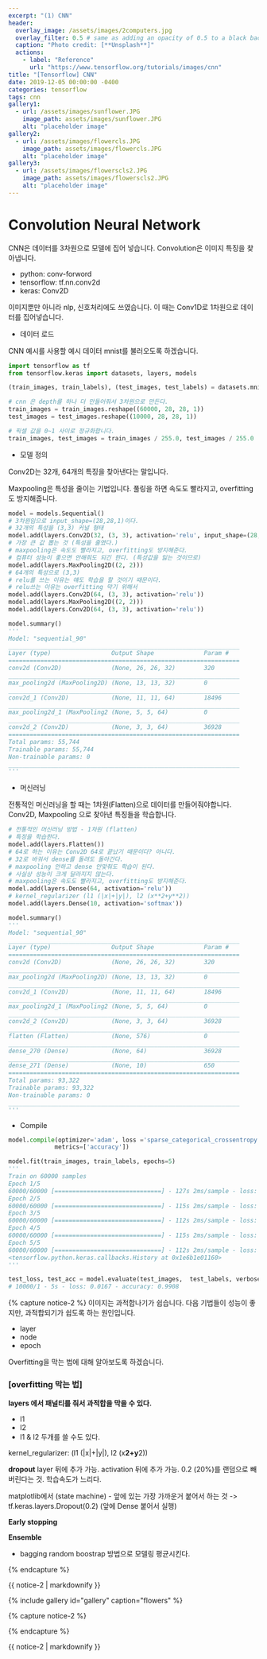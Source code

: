 ```yaml
---
excerpt: "(1) CNN"
header:
  overlay_image: /assets/images/2computers.jpg
  overlay_filter: 0.5 # same as adding an opacity of 0.5 to a black background
  caption: "Photo credit: [**Unsplash**]"
  actions:
    - label: "Reference"
      url: "https://www.tensorflow.org/tutorials/images/cnn"
title: "[Tensorflow] CNN"
date: 2019-12-05 00:00:00 -0400
categories: tensorflow
tags: cnn
gallery1:
  - url: /assets/images/sunflower.JPG
    image_path: assets/images/sunflower.JPG
    alt: "placeholder image"
gallery2:
  - url: /assets/images/flowercls.JPG
    image_path: assets/images/flowercls.JPG
    alt: "placeholder image"
gallery3:
  - url: /assets/images/flowerscls2.JPG
    image_path: assets/images/flowerscls2.JPG
    alt: "placeholder image"   
---
```




# Convolution Neural Network

CNN은 데이터를 3차원으로 모델에 집어 넣습니다.
Convolution은 이미지 특징을 찾아냅니다. 

- python: conv-forword 
- tensorflow: tf.nn.conv2d 
- keras: Conv2D

이미지뿐만 아니라 nlp, 신호처리에도 쓰였습니다. 이 때는 Conv1D로 1차원으로 데이터를 집어넣습니다.


- 데이터 로드 

CNN 예시를 사용할 예시 데이터 mnist를 불러오도록 하겠습니다.

```python
import tensorflow as tf
from tensorflow.keras import datasets, layers, models

(train_images, train_labels), (test_images, test_labels) = datasets.mnist.load_data()

# cnn 은 depth를 하나 더 만들어줘서 3차원으로 만든다. 
train_images = train_images.reshape((60000, 28, 28, 1))
test_images = test_images.reshape((10000, 28, 28, 1))

# 픽셀 값을 0~1 사이로 정규화합니다.
train_images, test_images = train_images / 255.0, test_images / 255.0
```

- 모델 정의

Conv2D는 32개, 64개의 특징을 찾아낸다는 말입니다. 

Maxpooling은 특성을 줄이는 기법입니다. 풀링을 하면 속도도 빨라지고, overfitting도 방지해줍니다. 


```python
model = models.Sequential()
# 3차원임으로 input_shape=(28,28,1)이다. 
# 32개의 특성을 (3,3) 커널 형태
model.add(layers.Conv2D(32, (3, 3), activation='relu', input_shape=(28, 28, 1)))
# 가장 큰 값 뽑는 것 (특성을 줄였다.)
# maxpooling은 속도도 빨라지고, overfitting도 방지해준다. 
# 컴퓨터 성능이 좋으면 안해줘도 되긴 한다. (특성값을 잃는 것이므로)
model.add(layers.MaxPooling2D((2, 2)))
# 64개의 특성으로 (3,3)
# relu를 쓰는 이유는 얘도 학습을 할 것이기 때문이다. 
# relu쓰는 이유는 overfitting 막기 위해서 
model.add(layers.Conv2D(64, (3, 3), activation='relu'))
model.add(layers.MaxPooling2D((2, 2)))
model.add(layers.Conv2D(64, (3, 3), activation='relu'))

model.summary()
'''
Model: "sequential_90"
_________________________________________________________________
Layer (type)                 Output Shape              Param #   
=================================================================
conv2d (Conv2D)              (None, 26, 26, 32)        320       
_________________________________________________________________
max_pooling2d (MaxPooling2D) (None, 13, 13, 32)        0         
_________________________________________________________________
conv2d_1 (Conv2D)            (None, 11, 11, 64)        18496     
_________________________________________________________________
max_pooling2d_1 (MaxPooling2 (None, 5, 5, 64)          0         
_________________________________________________________________
conv2d_2 (Conv2D)            (None, 3, 3, 64)          36928     
=================================================================
Total params: 55,744
Trainable params: 55,744
Non-trainable params: 0
_________________________________________________________________
'''
```

- 머신러닝 

전통적인 머신러닝을 할 때는 1차원(Flatten)으로 데이터를 만들어줘야합니다. 
Conv2D, Maxpooling 으로 찾아낸 특징들을 학습합니다. 

```python
# 전통적인 머신러닝 방법 - 1차원 (flatten)
# 특징을 학습한다. 
model.add(layers.Flatten())
# 64로 하는 이유는 Conv2D 64로 끝났기 때문이다? 아니다.
# 32로 바궈서 dense를 돌려도 돌아간다. 
# maxpooling 안하고 dense 안맞춰도 학습이 된다. 
# 사실상 성능이 크게 달라지지 않는다. 
# maxpooling은 속도도 빨라지고, overfitting도 방지해준다. 
model.add(layers.Dense(64, activation='relu'))
# kernel_regularizer (l1 (|x|+|y|), l2 (x**2+y**2))
model.add(layers.Dense(10, activation='softmax'))

model.summary()
'''
Model: "sequential_90"
_________________________________________________________________
Layer (type)                 Output Shape              Param #   
=================================================================
conv2d (Conv2D)              (None, 26, 26, 32)        320       
_________________________________________________________________
max_pooling2d (MaxPooling2D) (None, 13, 13, 32)        0         
_________________________________________________________________
conv2d_1 (Conv2D)            (None, 11, 11, 64)        18496     
_________________________________________________________________
max_pooling2d_1 (MaxPooling2 (None, 5, 5, 64)          0         
_________________________________________________________________
conv2d_2 (Conv2D)            (None, 3, 3, 64)          36928     
_________________________________________________________________
flatten (Flatten)            (None, 576)               0         
_________________________________________________________________
dense_270 (Dense)            (None, 64)                36928     
_________________________________________________________________
dense_271 (Dense)            (None, 10)                650       
=================================================================
Total params: 93,322
Trainable params: 93,322
Non-trainable params: 0
_________________________________________________________________
'''
```

- Compile

```python
model.compile(optimizer='adam', loss ='sparse_categorical_crossentropy',
             metrics=['accuracy'])

model.fit(train_images, train_labels, epochs=5)
'''
Train on 60000 samples
Epoch 1/5
60000/60000 [==============================] - 127s 2ms/sample - loss: 0.1477 - accuracy: 0.9537
Epoch 2/5
60000/60000 [==============================] - 115s 2ms/sample - loss: 0.0472 - accuracy: 0.9853
Epoch 3/5
60000/60000 [==============================] - 112s 2ms/sample - loss: 0.0342 - accuracy: 0.9891
Epoch 4/5
60000/60000 [==============================] - 115s 2ms/sample - loss: 0.0249 - accuracy: 0.9922
Epoch 5/5
60000/60000 [==============================] - 112s 2ms/sample - loss: 0.0204 - accuracy: 0.9936
<tensorflow.python.keras.callbacks.History at 0x1e6b1e01160>
'''

test_loss, test_acc = model.evaluate(test_images,  test_labels, verbose=2)
# 10000/1 - 5s - loss: 0.0167 - accuracy: 0.9908
```




{% capture notice-2 %}
이미지는 과적합나기가 쉽습니다. 
다음 기법들이 성능이 좋지만, 과적합되기가 쉽도록 하는 원인입니다. 
- layer
- node
- epoch

Overfitting을 막는 법에 대해 알아보도록 하겠습니다. 

### [overfitting 막는 법]

**layers 에서 패널티를 줘서 과적합을 막을 수 있다.**
- l1
- l2 
- l1 & l2 두개를 쓸 수도 있다.

kernel_regularizer: (l1 (|x|+|y|), l2 (x**2+y**2))

**dropout** 
layer 뒤에 추가 가능.
activation 뒤에 추가 가능.
0.2 (20%)를 랜덤으로 빼버린다는 것.
학습속도가 느리다. 

matplotlib에서 (state machine) - 앞에 있는 가장 가까운거 붙어서 하는 것 -> tf.keras.layers.Dropout(0.2) (앞에 Dense 붙어서 실행)

**Early stopping**

**Ensemble**
- bagging 
random boostrap 방법으로 모델링 평균시킨다. 


{% endcapture %}

<div class="notice">{{ notice-2 | markdownify }}</div>




{% include gallery id="gallery" caption="flowers" %}



{% capture notice-2 %}

{% endcapture %}

<div class="notice">{{ notice-2 | markdownify }}</div>



